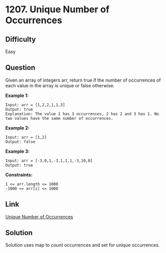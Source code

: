 # 1207. Unique Number of Occurrences

## Difficulty

Easy

## Question

Given an array of integers arr, return true if the number of occurrences of each value in the array is unique or false otherwise.

**Example 1:**

    Input: arr = [1,2,2,1,1,3]
    Output: true
    Explanation: The value 1 has 3 occurrences, 2 has 2 and 3 has 1. No two values have the same number of occurrences.

**Example 2:**

    Input: arr = [1,2]
    Output: false

**Example 3:**

    Input: arr = [-3,0,1,-3,1,1,1,-3,10,0]
    Output: true

**Constraints:**

    1 <= arr.length <= 1000
    -1000 <= arr[i] <= 1000

## Link

[Unique Number of Occurrences](https://leetcode.com/problems/unique-number-of-occurrences/)

## Solution

Solution uses map to count occurrences and set for unique occurrences.
